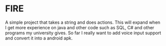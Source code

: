 # FIRE
A simple project that takes a string and does actions. This will expand when I get more experience on java and other code such as SQL, C# 
and other programs my university gives. 
So far I really want to add voice input support and convert it into a android apk. 
